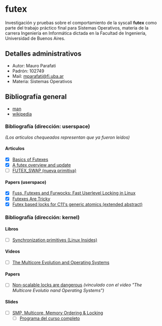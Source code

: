 # futex
Investigación y pruebas sobre el comportamiento de la syscall **futex** como parte del trabajo práctico final para Sistemas Operativos, materia de la carrera Ingeniería en Informática dictada en la Facultad de Ingeniería, Universidad de Buenos Aires.

## Detalles administrativos
* Autor: Mauro Parafati
* Padrón: 102749
* Mail: mparafati@fi.uba.ar
* Materia: Sistemas Operativos

## Bibliografía general
* [man](https://man7.org/linux/man-pages/man2/futex.2.html)
* [wikipedia](https://en.wikipedia.org/wiki/Futex)

### Bibliografía (dirección: userspace)
*(Los articulos chequeados representan que ya fueron leídos)*

#### Articulos
- [x] [Basics of Futexes](https://eli.thegreenplace.net/2018/basics-of-futexes)
- [x] [A futex overview and update](https://lwn.net/Articles/360699/)
- [ ] [FUTEX_SWAP (nueva primitiva)](https://lwn.net/Articles/826860/)

#### Papers (userspace)
- [x] [Fuss, Futexes and Furwocks: Fast Userlevel Locking in Linux](docs/userspace/Fuss_Futexes_and_Furwocks_Fast_Userlevel_Locking_in_Linux.pdf)
- [x] [Futexes Are Tricky](docs/userspace/Futexes_are_Tricky.pdf)
- [x] [Futex based locks for C11's generic atomics (extended abstract)](docs/userspace/Futex_based_locks_for_C11s_generic_atomics.pdf)

### Bibliografía (dirección: kernel)

#### Libros
- [ ] [Synchronization primitives (Linux Insides)](https://0xax.gitbooks.io/linux-insides/content/SyncPrim/)

#### Videos
- [ ] [The Multicore Evolution and Operating Systems](https://www.youtube.com/watch?v=Ht6UPeQtFgo&ab_channel=uwaterloo)

#### Papers
- [ ] [Non-scalable locks are dangerous](docs/kernel/Non_scalable_locks_are_dangerous.pdf) *(vinculado con el video "The Multicore Evolutio nand Operating Systems")*

#### Slides
- [ ] [SMP, Multicore, Memory Ordering & Locking](docs/kernel/05-smp_locking.pdf)
    - [ ] [Programa del curso completo](https://www.cse.unsw.edu.au/~cs9242/20/lectures.shtml)
